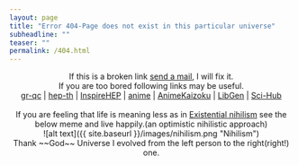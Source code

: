 ```yaml
---
layout: page
title: "Error 404-Page does not exist in this particular universe"
subheadline: ""
teaser: ""
permalink: /404.html
---
```

<p align="center" markdown="1">
  If this is a broken link <a href="mailto:sreemanmohanreddy@gmail.com">send a mail</a>, I will fix it.<br>
  If you are too bored following links may be useful.<br>
  <a href="https://arxiv.org/list/gr-qc/new" target="_blank">gr-qc</a> |
  <a href="https://arxiv.org/list/hep-th/new" target="_blank">hep-th</a> |
  <a href="https://inspirehep.net/literature?sort=mostcited&size=25&page=1&q=" target="_blank">InspireHEP</a> |
  <a href="{{ site.baseurl }}/anime" target="_blank">anime</a> |
  <a href="https://animekaizoku.com/" target="_blank">AnimeKaizoku</a> |
  <a href="http://libgen.is/" target="_blank">LibGen</a> |
  <a href="https://sci-hub.do/" target="_blank">Sci-Hub</a>
  <br><br>
  If you are feeling that life is meaning less as in <a href="https://en.wikipedia.org/wiki/Existential_nihilism" target="_blank">Existential nihilism</a> see the below meme and live happily.(an optimistic nihilistic approach)<br>
  ![alt text]({{ site.baseurl }}/images/nihilism.png "Nihilism")<br>
  Thank ~~God~~ Universe I evolved from the left person to the right(right!) one.
</p>